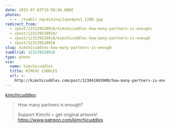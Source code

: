 ```yaml
---
date: 2015-07-03T19:58:04.000Z
photos:
  - - ./tumblr_nqvdi4jeaj1spe4pno1_1280.jpg
redirect_from:
  - /post/123139528918/kimchicuddles-how-many-partners-is-enough/
  - /post/123139528918/
  - /post/123139528918/kimchicuddles-how-many-partners-is-enough
  - /post/123139528918
slug: kimchicuddles-how-many-partners-is-enough
tumblrid: 123139528918
type: photo
via:
  name: kimchicuddles
  title: KIMCHI CUDDLES
  url: >-
    http://kimchicuddles.com/post/123041603900/how-many-partners-is-enough-support-kimchi-get
---
```

<p><a href="http://kimchicuddles.com/post/123041603900/how-many-partners-is-enough-support-kimchi-get" class="tumblr_blog">kimchicuddles</a>:</p>

<blockquote><p>How many partners is enough?</p><p>Support Kimchi + get original artwork!<br/><a href="https://www.patreon.com/kimchicuddles">https://www.patreon.com/kimchicuddles</a><br/></p></blockquote>
